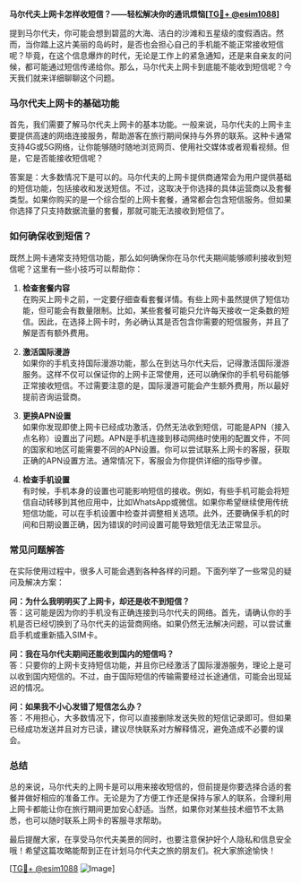 **马尔代夫上网卡怎样收短信？——轻松解决你的通讯烦恼[[TG💪+ @esim1088](https://t.me/s/esim1088)]**

提到马尔代夫，你可能会想到碧蓝的大海、洁白的沙滩和五星级的度假酒店。然而，当你踏上这片美丽的岛屿时，是否也会担心自己的手机能不能正常接收短信呢？毕竟，在这个信息爆炸的时代，无论是工作上的紧急通知，还是来自亲友的问候，都可能通过短信传递给你。那么，马尔代夫上网卡到底能不能收到短信呢？今天我们就来详细聊聊这个问题。

### 马尔代夫上网卡的基础功能

首先，我们需要了解马尔代夫上网卡的基本功能。一般来说，马尔代夫的上网卡主要提供高速的网络连接服务，帮助游客在旅行期间保持与外界的联系。这种卡通常支持4G或5G网络，让你能够随时随地浏览网页、使用社交媒体或者观看视频。但是，它是否能接收短信呢？

答案是：大多数情况下是可以的。马尔代夫的上网卡提供商通常会为用户提供基础的短信功能，包括接收和发送短信。不过，这取决于你选择的具体运营商以及套餐类型。如果你购买的是一个综合型的上网卡套餐，通常都会包含短信服务。但如果你选择了只支持数据流量的套餐，那就可能无法接收到短信了。

### 如何确保收到短信？

既然上网卡通常支持短信功能，那么如何确保你在马尔代夫期间能够顺利接收到短信呢？这里有一些小技巧可以帮助你：

1. **检查套餐内容**  
   在购买上网卡之前，一定要仔细查看套餐详情。有些上网卡虽然提供了短信功能，但可能会有数量限制。比如，某些套餐可能只允许每天接收一定条数的短信。因此，在选择上网卡时，务必确认其是否包含你需要的短信服务，并且了解是否有额外费用。

2. **激活国际漫游**  
   如果你的手机支持国际漫游功能，那么在到达马尔代夫后，记得激活国际漫游服务。这样不仅可以保证你的上网卡正常使用，还可以确保你的手机号码能够正常接收短信。不过需要注意的是，国际漫游可能会产生额外费用，所以最好提前咨询运营商。

3. **更换APN设置**  
   如果你发现即使上网卡已经成功激活，仍然无法收到短信，可能是APN（接入点名称）设置出了问题。APN是手机连接到移动网络时使用的配置文件，不同的国家和地区可能需要不同的APN设置。你可以尝试联系上网卡的客服，获取正确的APN设置方法。通常情况下，客服会为你提供详细的指导步骤。

4. **检查手机设置**  
   有时候，手机本身的设置也可能影响短信的接收。例如，有些手机可能会将短信自动转移到其他应用中，比如WhatsApp或微信。如果你希望继续使用传统短信功能，可以在手机设置中检查并调整相关选项。此外，还要确保手机的时间和日期设置正确，因为错误的时间设置可能导致短信无法正常显示。

### 常见问题解答

在实际使用过程中，很多人可能会遇到各种各样的问题。下面列举了一些常见的疑问及解决方案：

**问：为什么我明明买了上网卡，却还是收不到短信？**  
答：这可能是因为你的手机没有正确连接到马尔代夫的网络。首先，请确认你的手机是否已经切换到了马尔代夫的运营商网络。如果仍然无法解决问题，可以尝试重启手机或重新插入SIM卡。

**问：我在马尔代夫期间还能收到国内的短信吗？**  
答：只要你的上网卡支持短信功能，并且你已经激活了国际漫游服务，理论上是可以收到国内短信的。不过，由于国际短信的传输需要经过长途通信，可能会出现延迟的情况。

**问：如果我不小心发错了短信怎么办？**  
答：不用担心，大多数情况下，你可以直接删除发送失败的短信记录即可。但如果已经成功发送并且对方已读，建议尽快联系对方解释情况，避免造成不必要的误会。

### 总结

总的来说，马尔代夫的上网卡是可以用来接收短信的，但前提是你要选择合适的套餐并做好相应的准备工作。无论是为了方便工作还是保持与家人的联系，合理利用上网卡都能让你在旅行期间更加安心舒适。当然，如果你对某些技术细节不太熟悉，也可以随时联系上网卡的客服寻求帮助。

最后提醒大家，在享受马尔代夫美景的同时，也要注意保护好个人隐私和信息安全哦！希望这篇攻略能帮到正在计划马尔代夫之旅的朋友们。祝大家旅途愉快！

[[TG💪+ @esim1088](https://t.me/s/esim1088) ![Image](https://i.postimg.cc/4NQfJmqS/Snipaste-2025-05-13-00-14-12.png)]